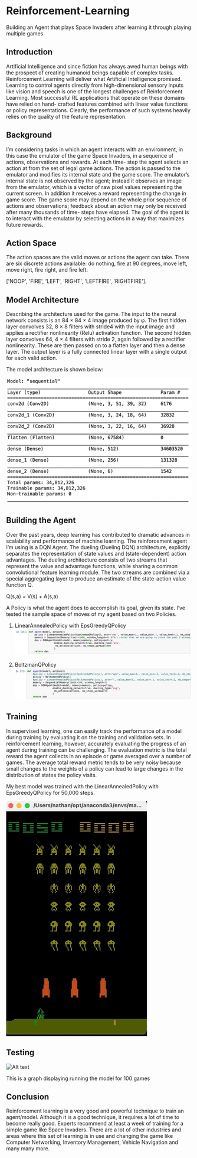 # Reinforcement-Learning 
Building an Agent that plays Space Invaders after learning it through playing multiple games
 
## Introduction 
Artificial Intelligence and since fiction has always awed human beings with the prospect of creating humanoid beings capable of complex tasks. Reinforcement Learning will deliver what Artificial Intelligence promised. Learning to control agents directly from high-dimensional sensory inputs like vision and speech is one of the longest challenges of Reinforcement Learning. Most successful RL applications that operate on these domains have relied on hand- crafted features combined with linear value functions or policy representations. Clearly, the performance of such systems heavily relies on the quality of the feature representation.

## Background 
I’m considering tasks in which an agent interacts with an environment, in this case the emulator of the game Space Invaders, in a sequence of actions, observations and rewards. At each time- step the agent selects an action at from the set of legal game actions. The action is passed to the emulator and modifies its internal state and the game score. The emulator’s internal state is not observed by the agent; instead it observes an image from the emulator, which is a vector of raw pixel values representing the current screen. In addition it receives a reward representing the change in game score. The game score may depend on the whole prior sequence of actions and observations; feedback about an action may only be received after many thousands of time- steps have elapsed.
The goal of the agent is to interact with the emulator by selecting actions in a way that maximizes future rewards.

## Action Space 
The action spaces are the valid moves or actions the agent can take. There are six discrete actions available: do nothing, fire at 90 degrees, move left, move right, fire right, and fire left.

['NOOP', 'FIRE', 'LEFT', 'RIGHT', 'LEFTFIRE', 'RIGHTFIRE'].  

## Model Architecture 
Describing the architecture used for the game. The input to the neural network consists is an 84 × 84 × 4 image produced by φ. The first hidden layer convolves 32, 8 × 8 filters with stride4 with the input image and applies a rectifier nonlinearity (Relu) activation function. The second hidden layer convolves 64, 4 × 4 filters with stride 2, again followed by a rectifier nonlinearity. These are then passed on to a flatten layer and then a dense layer. The output layer is a fully connected linear layer with a single output for each valid action.  

The model architecture is shown below:  

![Alt text](/img/1.jpeg "Model_train") 

## Building the Agent 
Over the past years, deep learning has contributed to dramatic advances in scalability and performance of machine learning. The reinforcement agent I’m using is a DQN Agent. The dueling (Dueling DQN) architecture, explicitly separates the representation of state values and (state-dependent) action advantages. The dueling architecture consists of two streams that represent the value and advantage functions, while sharing a common convolutional feature learning module. The two streams are combined via a special aggregating layer to produce an estimate of the state-action value function Q.  

Q(s,a) = V(s) + A(s,a)

A Policy is what the agent does to accomplish its goal, given its state. I’ve tested the sample space of moves of my agent based on two Policies.

1. LinearAnnealedPolicy with EpsGreedyQPolicy
![Alt text](/img/2.jpeg "Linear")

2. BoltzmanQPolicy
![Alt text](/img/3.jpeg "Boltzman")

## Training
In supervised learning, one can easily track the performance of a model during training by evaluating it on the training and validation sets. In reinforcement learning, however, accurately evaluating the progress of an agent during training can be challenging. The evaluation metric is the total reward the agent collects in an episode or game averaged over a number of games. The average total reward metric tends to be very noisy because small changes to the weights of a policy can lead to large changes in the distribution of states the policy visits.

My best model was trained with the LinearAnnealedPolicy with EpsGreedyQPolicy for 50,000 steps.

![Alt text](/img/4.jpeg "Training")

## Testing
![Alt text](/img/5.jpeg "Testing")

This is a graph displaying running the model for 100 games

## Conclusion

Reinforcement learning is a very good and powerful technique to train an agent/model.
Although it is a good technique, it requires a lot of time to become really good. Experts recommend at least a week of training for a simple game like Space Invaders.
There are a lot of other industries and areas where this set of learning is in use and changing the game like Computer Networking, Inventory Management, Vehicle Navigation and many many more.



